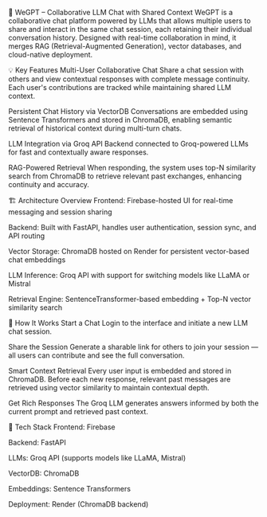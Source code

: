 🤝 WeGPT – Collaborative LLM Chat with Shared Context
WeGPT is a collaborative chat platform powered by LLMs that allows multiple users to share and interact in the same chat session, each retaining their individual conversation history. Designed with real-time collaboration in mind, it merges RAG (Retrieval-Augmented Generation), vector databases, and cloud-native deployment.

💡 Key Features
Multi-User Collaborative Chat
Share a chat session with others and view contextual responses with complete message continuity. Each user's contributions are tracked while maintaining shared LLM context.

Persistent Chat History via VectorDB
Conversations are embedded using Sentence Transformers and stored in ChromaDB, enabling semantic retrieval of historical context during multi-turn chats.

LLM Integration via Groq API
Backend connected to Groq-powered LLMs for fast and contextually aware responses.

RAG-Powered Retrieval
When responding, the system uses top-N similarity search from ChromaDB to retrieve relevant past exchanges, enhancing continuity and accuracy.

🏗️ Architecture Overview
Frontend: Firebase-hosted UI for real-time messaging and session sharing

Backend: Built with FastAPI, handles user authentication, session sync, and API routing

Vector Storage: ChromaDB hosted on Render for persistent vector-based chat embeddings

LLM Inference: Groq API with support for switching models like LLaMA or Mistral

Retrieval Engine: SentenceTransformer-based embedding + Top-N vector similarity search

🚀 How It Works
Start a Chat
Login to the interface and initiate a new LLM chat session.

Share the Session
Generate a sharable link for others to join your session — all users can contribute and see the full conversation.

Smart Context Retrieval
Every user input is embedded and stored in ChromaDB. Before each new response, relevant past messages are retrieved using vector similarity to maintain contextual depth.

Get Rich Responses
The Groq LLM generates answers informed by both the current prompt and retrieved past context.

🧠 Tech Stack
Frontend: Firebase

Backend: FastAPI

LLMs: Groq API (supports models like LLaMA, Mistral)

VectorDB: ChromaDB

Embeddings: Sentence Transformers

Deployment: Render (ChromaDB backend)
